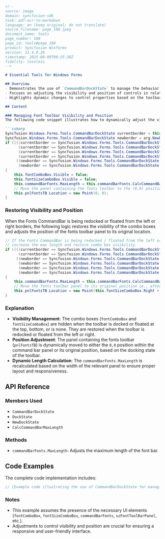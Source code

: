```markdown
<!--
source: image
domain: syncfusion-sdk
task: pdf-ocr-to-markdown
language: en (keep original; do not translate)
source_filename: page_108.jpeg
document_name: tools
page_number: 108
page_id: tools#page_108
product: Syncfusion Winforms
version: 11.4.0.26
timestamp: 2025-08-09T08:25:38Z
fidelity: lossless
-->

# Essential Tools for Windows Forms

## Overview
- Demonstrates the use of `CommandBarDockState` to manage the behavior of a fonts toolbar in a Windows Forms application.
- Focuses on adjusting the visibility and position of controls in relation to the `CommandBar` state.
- Highlights dynamic changes to control properties based on the toolbar's docking or floating state.

## Content

### Managing Font Toolbar Visibility and Position
The following code snippet illustrates how to dynamically adjust the visibility, length, and position of the fonts toolbar panel (`szFontToolBarPanel`) and its child controls (`fontComboBox` and `fontSizeComboBox`) based on the docking state of the toolbar.

```csharp
Syncfusion.Windows.Forms.Tools.CommandBarDockState currentborder = this.commandBarFonts.DockState;
Syncfusion.Windows.Forms.Tools.CommandBarDockState newborder = arg.NewDockState;
if ((((currentborder == Syncfusion.Windows.Forms.Tools.CommandBarDockState.Top) ||
      (currentborder == Syncfusion.Windows.Forms.Tools.CommandBarDockState.Bottom) ||
      (currentborder == Syncfusion.Windows.Forms.Tools.CommandBarDockState.Float) ||
      (currentborder == Syncfusion.Windows.Forms.Tools.CommandBarDockState.None)) &&
     ((newborder == Syncfusion.Windows.Forms.Tools.CommandBarDockState.Left) ||
      (newborder == Syncfusion.Windows.Forms.Tools.CommandBarDockState.Right)))
{
    this.fontComboBox.Visible = false;
    this.fontSizeComboBox.Visible = false;
    this.commandBarFonts.MaxLength = this.commandBarFonts.CalcCommandBarMaxLength(this.szFontToolBarPanel.Width);
    // Move the panel containing the fonts toolbar to the (0,0) position of the commandbar panel.
    this.pnlFontsTB.Location = new Point(0, 0);
}
```

### Restoring Visibility and Position
When the Fonts CommandBar is being redocked or floated from the left or right borders, the following logic restores the visibility of the combo boxes and adjusts the position of the fonts toolbar panel to its original location.

```csharp
// If the Fonts CommandBar is being redocked / floated from the left or right borders, then
// increase the max length and restore combo box visibility.
if ((((currentborder == Syncfusion.Windows.Forms.Tools.CommandBarDockState.Left) ||
      (currentborder == Syncfusion.Windows.Forms.Tools.CommandBarDockState.Right)) &&
     ((newborder == Syncfusion.Windows.Forms.Tools.CommandBarDockState.Top) ||
      (newborder == Syncfusion.Windows.Forms.Tools.CommandBarDockState.Bottom) ||
      (newborder == Syncfusion.Windows.Forms.Tools.CommandBarDockState.Float) ||
      (newborder == Syncfusion.Windows.Forms.Tools.CommandBarDockState.None)))
{
    this.commandBarFonts.MaxLength = this.commandBarFonts.CalcCommandBarMaxLength(this.szFontCommandBarPanelSize.Width);
    // Move the fonts toolbar panel to its original position ie., after the two combo boxes.
    this.pnlFontsTB.Location = new Point(this.fontSizeComboBox.Right + 6, 0);
}
```

### Explanation
- **Visibility Management**: The combo boxes (`fontComboBox` and `fontSizeComboBox`) are hidden when the toolbar is docked or floated at the top, bottom, or is none. They are restored when the toolbar is redocked or floated from the left or right.
- **Position Adjustment**: The panel containing the fonts toolbar (`pnlFontsTB`) is dynamically moved to either the `0,0` position within the command bar panel or its original position, based on the docking state of the toolbar.
- **Dynamic Length Calculation**: The `commandBarFonts.MaxLength` is recalculated based on the width of the relevant panel to ensure proper layout and responsiveness.

## API Reference

### Members Used
- `CommandBarDockState`
- `DockState`
- `NewDockState`
- `CalcCommandBarMaxLength`

### Methods
- `commandBarFonts.MaxLength`: Adjusts the maximum length of the font bar.

## Code Examples

The complete code implementation includes:

```csharp
// [Example code illustrating the use of CommandBarDockState for managing toolbar states]
```

### Notes
- This example assumes the presence of the necessary UI elements (`fontComboBox`, `fontSizeComboBox`, `commandBarFonts`, `szFontToolBarPanel`, etc.).
- Adjustments to control visibility and position are crucial for ensuring a responsive and user-friendly interface.

<!-- tags: [Windows Forms, CommandBarDockState, CommandBar, Fonts Toolbar] keywords: [DockState, NewDockState, MaxLength, CommandBar, fonts toolbar, visibility management, position adjustment, UI elements] -->
```